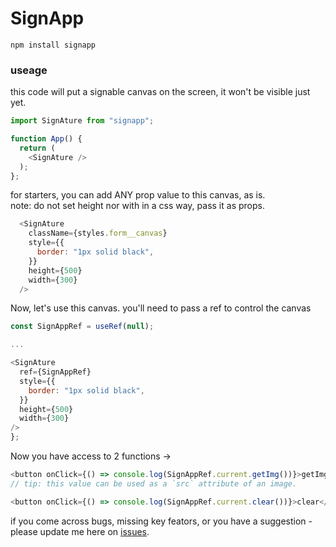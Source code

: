 # SignApp


```properties
npm install signapp
```

### useage

this code will put a signable canvas on the screen, it won't be visible just yet.

```js
import SignAture from "signapp";

function App() {
  return (
    <SignAture />
  );
};
```

for starters, you can add ANY prop value to this canvas, as is.<br/>
note: do not set height nor with in a css way, pass it as props.

```js
  <SignAture
    className={styles.form__canvas}
    style={{
      border: "1px solid black",
    }}
    height={500}
    width={300}
  />
```

Now, let's use this canvas.
you'll need to  pass a ref to control the canvas

```js
const SignAppRef = useRef(null);

...

<SignAture
  ref={SignAppRef}
  style={{
    border: "1px solid black",
  }}
  height={500}
  width={300}
/>
};
```

Now you have access to 2 functions ->
```js
<button onClick={() => console.log(SignAppRef.current.getImg())}>getImg</button>
// tip: this value can be used as a `src` attribute of an image.
```

```js
<button onClick={() => console.log(SignAppRef.current.clear())}>clear</button>
```

if you come across bugs, missing key feators, or you have a suggestion - please update me here on [issues](https://github.com/yishayhaz/signapp/issues).
